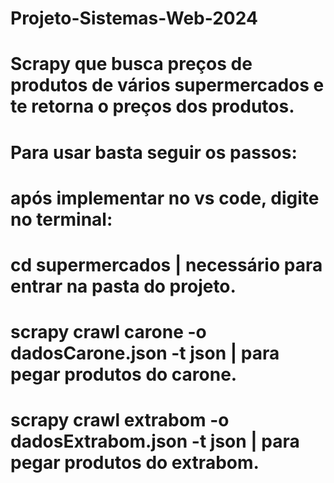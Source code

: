 # Projeto-Sistemas-Web-2024

# Scrapy que busca preços de produtos de vários supermercados e te retorna o preços dos produtos.

# Para usar basta seguir os passos:

# após implementar no vs code, digite no terminal:

# cd supermercados | necessário para entrar na pasta do projeto.


# scrapy crawl carone -o dadosCarone.json -t json | para pegar produtos do carone.

# scrapy crawl extrabom -o dadosExtrabom.json -t json | para pegar produtos do extrabom.
